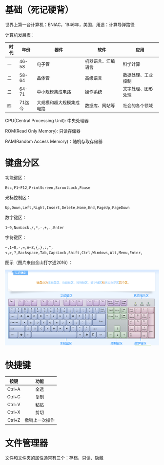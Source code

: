 # 基础（死记硬背）

世界上第一台计算机：ENIAC，1946年，美国，用途：计算导弹路径

计算机发展表：

| 时代 | 年份 | 器件 | 软件 | 应用 |
| ---------- | ---------- | ---------- | ---------- | ---------- |
| 一 | 46-58 | 电子管 | 机器语言、汇编语言 | 科学计算 |
| 二 | 58-64 | 晶体管 | 高级语言 | 数据处理、工业控制 |
| 三 | 64-71 | 中小规模集成电路 | 操作系统 | 文字处理、图形处理 |
| 四 | 71迄今 | 大规模和超大规模集成电路 | 数据库、网站等 | 社会的各个领域 |

CPU(Central Processing Unit): 中央处理器

ROM(Read Only Memory): 只读存储器

RAM(Random Access Memory)：随机存取存储器

# 键盘分区

功能键区：

`Esc,F1~F12,PrintScreen,ScroolLock,Pause`

光标控制区：

`Up,Down,Left,Right,Insert,Delete,Home,End,PageUp,PageDown`

数字键区：

`1~9,NumLock,/,*,-,+,.,Enter`

字符键区：

`~,1~0,-,=,A~Z,{,},:,",<,>,?,Backspace,Tab,CapsLock,Shift,Ctrl,Windows,Alt,Menu,Enter,`

图示（图片来自金山打字通2016）：

![键盘分区](./计算机统考教学.assets/键盘区域.png)

# 快捷键

| 按键 | 功能 |
| :--------: | :--------: |
| Ctrl+A | 全选 |
| Ctrl+C | 复制 |
| Ctrl+V | 粘贴 |
| Ctrl+X | 剪切 |
| Ctrl+Z | 撤销上一次操作|

# 文件管理器

文件和文件夹的属性通常有三个：存档、只读、隐藏